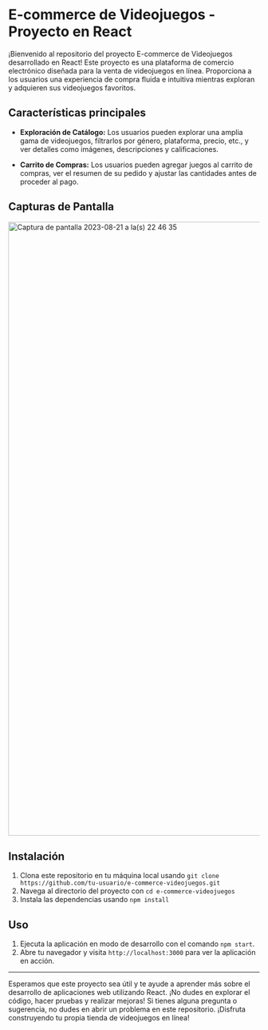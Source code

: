 # E-commerce de Videojuegos - Proyecto en React

¡Bienvenido al repositorio del proyecto E-commerce de Videojuegos desarrollado en React! Este proyecto es una plataforma de comercio electrónico diseñada para la venta de videojuegos en línea. Proporciona a los usuarios una experiencia de compra fluida e intuitiva mientras exploran y adquieren sus videojuegos favoritos.

## Características principales

- **Exploración de Catálogo:** Los usuarios pueden explorar una amplia gama de videojuegos, filtrarlos por género, plataforma, precio, etc., y ver detalles como imágenes, descripciones y calificaciones.

- **Carrito de Compras:** Los usuarios pueden agregar juegos al carrito de compras, ver el resumen de su pedido y ajustar las cantidades antes de proceder al pago.


## Capturas de Pantalla
<img width="1229" alt="Captura de pantalla 2023-08-21 a la(s) 22 46 35" src="https://github.com/Rixiov10/EntregaPFVelasco/assets/126209314/04e9977f-4c5f-438c-a0d4-a681de48248b">



## Instalación

1. Clona este repositorio en tu máquina local usando `git clone https://github.com/tu-usuario/e-commerce-videojuegos.git`
2. Navega al directorio del proyecto con `cd e-commerce-videojuegos`
3. Instala las dependencias usando `npm install`

## Uso

1. Ejecuta la aplicación en modo de desarrollo con el comando `npm start`.
2. Abre tu navegador y visita `http://localhost:3000` para ver la aplicación en acción.

---

Esperamos que este proyecto sea útil y te ayude a aprender más sobre el desarrollo de aplicaciones web utilizando React. ¡No dudes en explorar el código, hacer pruebas y realizar mejoras! Si tienes alguna pregunta o sugerencia, no dudes en abrir un problema en este repositorio. ¡Disfruta construyendo tu propia tienda de videojuegos en línea!
